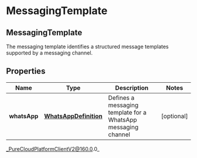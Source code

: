 # MessagingTemplate

## MessagingTemplate
The messaging template identifies a structured message templates supported by a messaging channel.

## Properties

|Name | Type | Description | Notes|
|------------ | ------------- | ------------- | -------------|
| **whatsApp** | [**WhatsAppDefinition**](WhatsAppDefinition) | Defines a messaging template for a WhatsApp messaging channel | [optional] |



_PureCloudPlatformClientV2@160.0.0_

